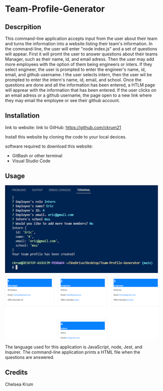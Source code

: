 # Team-Profile-Generator

## Descrpition 
This command-line application accepts input from the user about their team and turns the information into a website listing their team's information. In the command-line, the user will enter "node index.js" and a set of questions will appear. First it will promt the user to answer questions about their teams Manager, such as their name, id, and email adress. Then the user may add more employees with the option of them being engineers or inters. If they select engineer, the user is prompted to enter the engineer's name, id, email, and github username. I the user selects intern, then the user wil be prompted to enter the intern's name, id, email, and school. Once the questions are done and all the information has been entered, a HTLM page will apprear with the information that has been entered. If the user clicks on an email adress or a github username, the page open to a new link where they may email the employee or see their github account.

## Installation
link to website:
link to GitHub: https://github.com/ckrum21 

Install this website by cloning the code to your local devices.

software required to download this website:
* GitBash or other terminal
* Visual Studio Code


## Usage
![](./images/Picture1.jpg)
![](./images/Picture2.jpg)

The language used for this application is JavaScript, node, Jest, and Inquirer. The command-line application prints a HTML file when the questions are answered.

## Credits
Chelsea Krum 